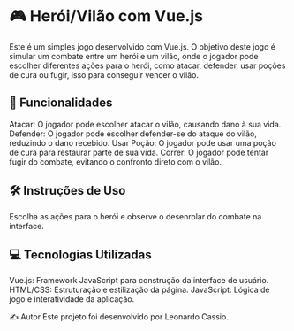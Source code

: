 # 🎮 Herói/Vilão com Vue.js
Este é um simples jogo desenvolvido com Vue.js. O objetivo deste jogo é simular um combate entre um herói e um vilão, onde o jogador pode escolher diferentes ações para o herói, como atacar, defender, usar poções de cura ou fugir, isso para conseguir vencer o vilão.

## 🚀 Funcionalidades
Atacar: O jogador pode escolher atacar o vilão, causando dano à sua vida.
Defender: O jogador pode escolher defender-se do ataque do vilão, reduzindo o dano recebido.
Usar Poção: O jogador pode usar uma poção de cura para restaurar parte de sua vida.
Correr: O jogador pode tentar fugir do combate, evitando o confronto direto com o vilão.

## 🛠️ Instruções de Uso
Escolha as ações para o herói e observe o desenrolar do combate na interface.

## 💻 Tecnologias Utilizadas
Vue.js: Framework JavaScript para construção da interface de usuário.
HTML/CSS: Estruturação e estilização da página.
JavaScript: Lógica de jogo e interatividade da aplicação.

✍️ Autor
Este projeto foi desenvolvido por Leonardo Cassio.
